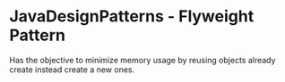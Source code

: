 # JavaDesignPatterns - Flyweight Pattern

Has the objective to minimize memory usage by reusing objects already create instead create a new ones.